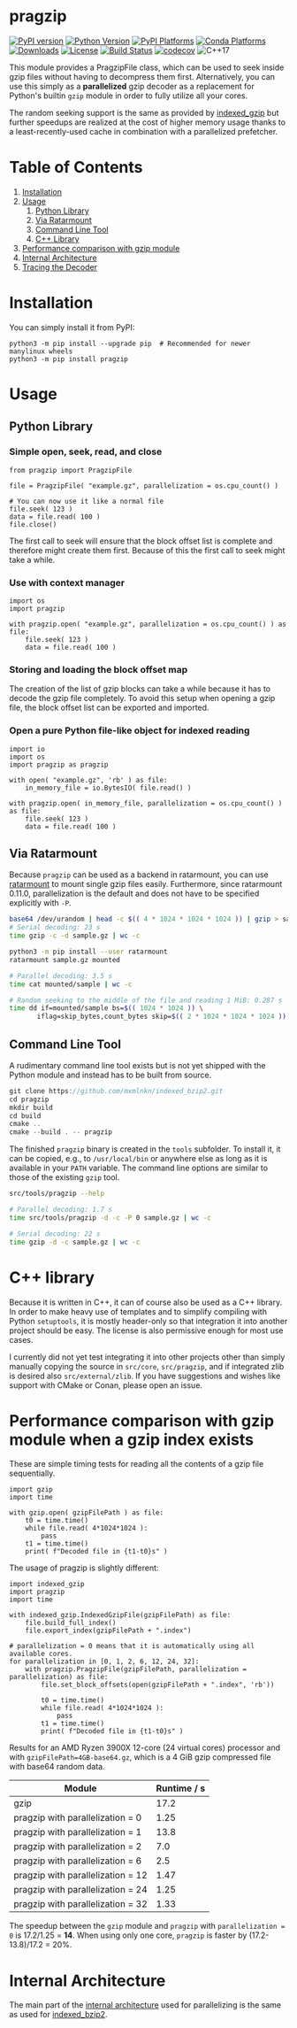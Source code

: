 # pragzip

[![PyPI version](https://badge.fury.io/py/pragzip.svg)](https://badge.fury.io/py/pragzip)
[![Python Version](https://img.shields.io/pypi/pyversions/pragzip)](https://pypi.org/project/pragzip/)
[![PyPI Platforms](https://img.shields.io/badge/pypi-linux%20%7C%20macOS%20%7C%20Windows-brightgreen)](https://pypi.org/project/pragzip/)
[![Conda Platforms](https://img.shields.io/conda/pn/mxmlnkn/pragzip?color=brightgreen&label=conda)](https://anaconda.org/mxmlnkn/pragzip)
[![Downloads](https://pepy.tech/badge/pragzip/month)](https://pepy.tech/project/pragzip)
[![License](https://img.shields.io/badge/license-MIT-blue.svg)](http://opensource.org/licenses/MIT)
[![Build Status](https://github.com/mxmlnkn/pragzip/workflows/tests/badge.svg)](https://github.com/mxmlnkn/pragzip/actions)
[![codecov](https://codecov.io/gh/mxmlnkn/pragzip/branch/master/graph/badge.svg?token=94ZD4UTZQW)](https://codecov.io/gh/mxmlnkn/pragzip)
![C++17](https://img.shields.io/badge/C++-17-blue.svg?style=flat-square)


This module provides a PragzipFile class, which can be used to seek inside gzip files without having to decompress them first.
Alternatively, you can use this simply as a **parallelized** gzip decoder as a replacement for Python's builtin `gzip` module in order to fully utilize all your cores.

The random seeking support is the same as provided by [indexed_gzip](https://github.com/pauldmccarthy/indexed_gzip) but further speedups are realized at the cost of higher memory usage thanks to a least-recently-used cache in combination with a parallelized prefetcher.


# Table of Contents

1. [Installation](#installation)
2. [Usage](#usage)
   1. [Python Library](#python-library)
   2. [Via Ratarmount](#via-ratarmount)
   3. [Command Line Tool](#command-line-tool)
   4. [C++ Library](#c-library)
3. [Performance comparison with gzip module](#performance-comparison-with-gzip-module)
4. [Internal Architecture](#internal-architecture)
5. [Tracing the Decoder](#tracing-the-decoder)


# Installation

You can simply install it from PyPI:

```
python3 -m pip install --upgrade pip  # Recommended for newer manylinux wheels
python3 -m pip install pragzip
```

# Usage

## Python Library

### Simple open, seek, read, and close

```python3
from pragzip import PragzipFile

file = PragzipFile( "example.gz", parallelization = os.cpu_count() )

# You can now use it like a normal file
file.seek( 123 )
data = file.read( 100 )
file.close()
```

The first call to seek will ensure that the block offset list is complete and therefore might create them first.
Because of this the first call to seek might take a while.


### Use with context manager

```python3
import os
import pragzip

with pragzip.open( "example.gz", parallelization = os.cpu_count() ) as file:
    file.seek( 123 )
    data = file.read( 100 )
```


### Storing and loading the block offset map

The creation of the list of gzip blocks can take a while because it has to decode the gzip file completely.
To avoid this setup when opening a gzip file, the block offset list can be exported and imported.


### Open a pure Python file-like object for indexed reading

```python3
import io
import os
import pragzip as pragzip

with open( "example.gz", 'rb' ) as file:
    in_memory_file = io.BytesIO( file.read() )

with pragzip.open( in_memory_file, parallelization = os.cpu_count() ) as file:
    file.seek( 123 )
    data = file.read( 100 )
```


## Via Ratarmount

Because `pragzip` can be used as a backend in ratarmount, you can use [ratarmount](https://github.com/mxmlnkn/ratarmount) to mount single gzip files easily.
Furthermore, since ratarmount 0.11.0, parallelization is the default and does not have to be specified explicitly with `-P`.

```bash
base64 /dev/urandom | head -c $(( 4 * 1024 * 1024 * 1024 )) | gzip > sample.gz
# Serial decoding: 23 s
time gzip -c -d sample.gz | wc -c

python3 -m pip install --user ratarmount
ratarmount sample.gz mounted

# Parallel decoding: 3.5 s
time cat mounted/sample | wc -c

# Random seeking to the middle of the file and reading 1 MiB: 0.287 s
time dd if=mounted/sample bs=$(( 1024 * 1024 )) \
       iflag=skip_bytes,count_bytes skip=$(( 2 * 1024 * 1024 * 1024 )) count=$(( 1024 * 1024 )) | wc -c
```


## Command Line Tool


A rudimentary command line tool exists but is not yet shipped with the Python module and instead has to be built from source.

```c++
git clone https://github.com/mxmlnkn/indexed_bzip2.git
cd pragzip
mkdir build
cd build
cmake ..
cmake --build . -- pragzip
```

The finished `pragzip` binary is created in the `tools` subfolder.
To install it, it can be copied, e.g., to `/usr/local/bin` or anywhere else as long as it is available in your `PATH` variable.
The command line options are similar to those of the existing `gzip` tool.

```bash
src/tools/pragzip --help

# Parallel decoding: 1.7 s
time src/tools/pragzip -d -c -P 0 sample.gz | wc -c

# Serial decoding: 22 s
time gzip -d -c sample.gz | wc -c
```


# C++ library

Because it is written in C++, it can of course also be used as a C++ library.
In order to make heavy use of templates and to simplify compiling with Python `setuptools`, it is mostly header-only so that integration it into another project should be easy.
The license is also permissive enough for most use cases.

I currently did not yet test integrating it into other projects other than simply manually copying the source in `src/core`, `src/pragzip`, and if integrated zlib is desired also `src/external/zlib`.
If you have suggestions and wishes like support with CMake or Conan, please open an issue.


# Performance comparison with gzip module when a gzip index exists

These are simple timing tests for reading all the contents of a gzip file sequentially.

```python3
import gzip
import time

with gzip.open( gzipFilePath ) as file:
    t0 = time.time()
    while file.read( 4*1024*1024 ):
        pass
    t1 = time.time()
    print( f"Decoded file in {t1-t0}s" )
```

The usage of pragzip is slightly different:

```python3
import indexed_gzip
import pragzip
import time

with indexed_gzip.IndexedGzipFile(gzipFilePath) as file:
    file.build_full_index()
    file.export_index(gzipFilePath + ".index")

# parallelization = 0 means that it is automatically using all available cores.
for parallelization in [0, 1, 2, 6, 12, 24, 32]:
    with pragzip.PragzipFile(gzipFilePath, parallelization = parallelization) as file:
        file.set_block_offsets(open(gzipFilePath + ".index", 'rb'))

        t0 = time.time()
        while file.read( 4*1024*1024 ):
            pass
        t1 = time.time()
        print( f"Decoded file in {t1-t0}s" )
```

Results for an AMD Ryzen 3900X 12-core (24 virtual cores) processor and with `gzipFilePath=4GB-base64.gz`, which is a 4 GiB gzip compressed file with base64 random data.

| Module                            | Runtime / s |
|-----------------------------------|-------------|
| gzip                              | 17.2        |
| pragzip with parallelization = 0  | 1.25        |
| pragzip with parallelization = 1  | 13.8        |
| pragzip with parallelization = 2  | 7.0         |
| pragzip with parallelization = 6  | 2.5         |
| pragzip with parallelization = 12 | 1.47        |
| pragzip with parallelization = 24 | 1.25        |
| pragzip with parallelization = 32 | 1.33        |

The speedup between the `gzip` module and `pragzip` with `parallelization = 0` is 17.2/1.25 = **14**.
When using only one core, `pragzip` is faster by (17.2-13.8)/17.2 = 20%.


# Internal Architecture

The main part of the [internal architecture](https://github.com/mxmlnkn/indexed_bzip2#internal-architecture) used for parallelizing is the same as used for [indexed_bzip2](https://github.com/mxmlnkn/indexed_bzip2).
